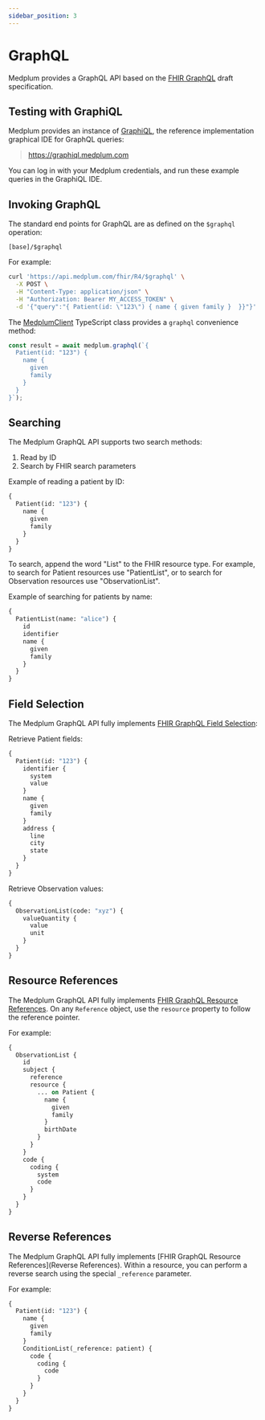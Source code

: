```yaml
---
sidebar_position: 3
---
```


# GraphQL

Medplum provides a GraphQL API based on the [FHIR GraphQL](https://hl7.org/fhir/graphql.html) draft specification.

## Testing with GraphiQL

Medplum provides an instance of [GraphiQL](https://github.com/graphql/graphiql), the reference implementation graphical IDE for GraphQL queries:

> <https://graphiql.medplum.com>

You can log in with your Medplum credentials, and run these example queries in the GraphiQL IDE.

## Invoking GraphQL

The standard end points for GraphQL are as defined on the `$graphql` operation:

```
[base]/$graphql
```

For example:

```bash
curl 'https://api.medplum.com/fhir/R4/$graphql' \
  -X POST \
  -H "Content-Type: application/json" \
  -H "Authorization: Bearer MY_ACCESS_TOKEN" \
  -d '{"query":"{ Patient(id: \"123\") { name { given family }  }}"}'
```

The [MedplumClient](/docs/sdk/classes/MedplumClient) TypeScript class provides a `graphql` convenience method:

```ts
const result = await medplum.graphql(`{
  Patient(id: "123") {
    name {
      given
      family
    }
  }
}`);
```

## Searching

The Medplum GraphQL API supports two search methods:

1. Read by ID
2. Search by FHIR search parameters

Example of reading a patient by ID:

```graphql
{
  Patient(id: "123") {
    name {
      given
      family
    }
  }
}
```

To search, append the word "List" to the FHIR resource type. For example, to search for Patient resources use "PatientList", or to search for Observation resources use "ObservationList".

Example of searching for patients by name:

```graphql
{
  PatientList(name: "alice") {
    id
    identifier
    name {
      given
      family
    }
  }
}
```

## Field Selection

The Medplum GraphQL API fully implements [FHIR GraphQL Field Selection](https://hl7.org/fhir/graphql.html#fields):

Retrieve Patient fields:

```graphql
{
  Patient(id: "123") {
    identifier {
      system
      value
    }
    name {
      given
      family
    }
    address {
      line
      city
      state
    }
  }
}
```

Retrieve Observation values:

```graphql
{
  ObservationList(code: "xyz") {
    valueQuantity {
      value
      unit
    }
  }
}
```

## Resource References

The Medplum GraphQL API fully implements [FHIR GraphQL Resource References](https://hl7.org/fhir/graphql.html#references). On any `Reference` object, use the `resource` property to follow the reference pointer.

For example:

```graphql
{
  ObservationList {
    id
    subject {
      reference
      resource {
        ... on Patient {
          name {
            given
            family
          }
          birthDate
        }
      }
    }
    code {
      coding {
        system
        code
      }
    }
  }
}
```

## Reverse References

The Medplum GraphQL API fully implements [FHIR GraphQL Resource References](Reverse References). Within a resource, you can perform a reverse search using the special `_reference` parameter.

For example:

```graphql
{
  Patient(id: "123") {
    name {
      given
      family
    }
    ConditionList(_reference: patient) {
      code {
        coding {
          code
        }
      }
    }
  }
}
```
